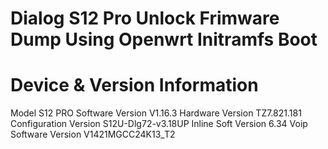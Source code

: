 # Dialog S12 Pro Unlock Frimware Dump Using Openwrt Initramfs Boot 

# Device & Version Information
Model 	S12 PRO
Software Version 	V1.16.3
Hardware Version 	TZ7.821.181
Configuration Version 	S12U-Dlg72-v3.18UP
Inline Soft Version 	6.34
Voip Software Version 	V1421MGCC24K13_T2

